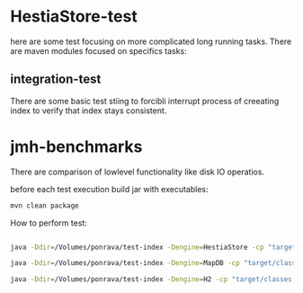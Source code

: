 # HestiaStore-test

here are some test focusing on more complicated long running tasks. There are maven modules focused on specifics tasks:

## integration-test

There are some basic test stiing to forcibli interrupt process of creeating index to verify that index stays consistent.

# jmh-benchmarks

There are comparison of lowlevel functionality like disk IO operatios.

before each test execution build jar with executables:

```bash
mvn clean package
```

How to perform test:

```bash

java -Ddir=/Volumes/ponrava/test-index -Dengine=HestiaStore -cp "target/classes:target/lib/*" org.hestiastore.index.benchmark.plainload.Main

java -Ddir=/Volumes/ponrava/test-index -Dengine=MapDB -cp "target/classes:target/lib/*" org.hestiastore.index.benchmark.plainload.Main

java -Ddir=/Volumes/ponrava/test-index -Dengine=H2 -cp "target/classes:target/lib/*" org.hestiastore.index.benchmark.plainload.Main

```
